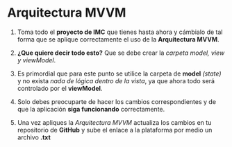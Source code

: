 # Arquitectura MVVM

1. Toma todo el __proyecto de IMC__ que tienes hasta ahora y cámbialo de tal forma que se aplique correctamente el uso de la __Arquitectura MVVM__.

2. __¿Que quiere decir todo esto?__ Que se debe crear la _carpeta model, view y viewModel_.

3. Es primordial que para este punto se utilice la carpeta de __model__ _(state)_ y no exista _nada de lógica dentro de la vista_, ya que ahora todo será controlado por el __viewModel__.

4. Solo debes preocuparte de hacer los cambios correspondientes y de que la aplicación __siga funcionando__ correctamente.

5. Una vez apliques la _Arquitectura MVVM_ actualiza los cambios en tu repositorio de __GitHub__ y sube el enlace a la plataforma por medio un archivo __.txt__